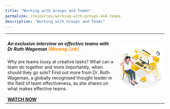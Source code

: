 ```yaml
---
title: "Working with Groups and Teams"
permalink: /resources/working-with-groups-and-teams
description: "Working with Groups and Teams"
---
```

<table><col width="70%"><col width="30%">

<tr><td><h5><b>An exclusive interview on effective teams with Dr Ruth Wageman </b><b><font color="darkorange"> [Missing Link]</font></b></h5>
Why are teams lousy at creative tasks? What can a team do together and more importantly, when should they go solo? Find out more from Dr. Ruth Wageman, a globally recognised thought leader in the field of team effectiveness, as she shares on what makes effective teams.<br><br><a href ="https://vimeo.com/363214549/f7c60c79c1"><b>WATCH NOW</b></a></td> <td><img src="/images/stress.jpg"></td></tr>
